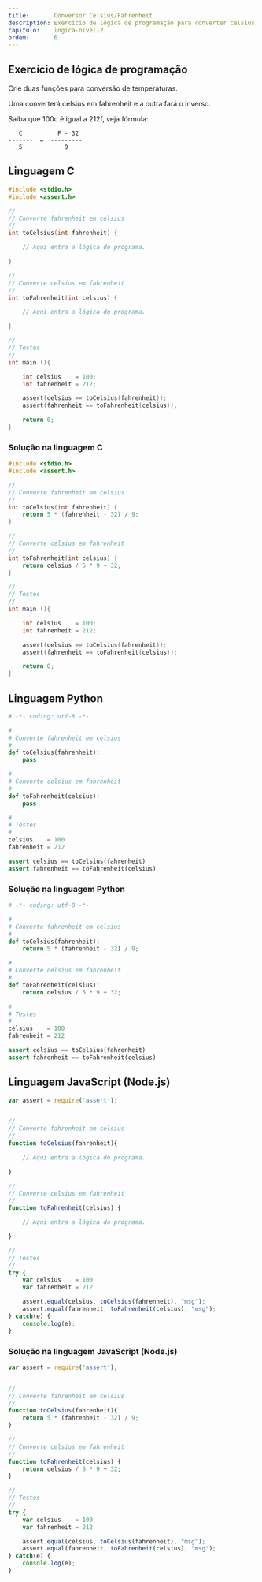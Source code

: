 ```yaml
---
title:       Conversor Celsius/Fahrenheit
description: Exercício de lógica de programação para converter celsius em fahrenheit e vice versa.
capitulo:    logica-nivel-2
ordem:       6
---
```




Exercício de lógica de programação
---

Crie duas funções para conversão de temperaturas.

Uma converterá celsius em fahrenheit e a outra fará o inverso.

Saiba que 100c é igual a 212f, veja fórmula:

       C          F - 32
    -------  =  ---------
       5            9



Linguagem C
---



```c
#include <stdio.h>
#include <assert.h>

//
// Converte fahrenheit em celsius
//
int toCelsius(int fahrenheit) {

    // Aqui entra a lógica do programa.

}

//
// Converte celsius em fahrenheit
//
int toFahrenheit(int celsius) {

    // Aqui entra a lógica do programa.

}

//
// Testes
//
int main (){

    int celsius    = 100;
    int fahrenheit = 212;

    assert(celsius == toCelsius(fahrenheit));
    assert(fahrenheit == toFahrenheit(celsius));

    return 0;
}
```



### Solução na linguagem C

```c
#include <stdio.h>
#include <assert.h>

//
// Converte fahrenheit em celsius
//
int toCelsius(int fahrenheit) {
    return 5 * (fahrenheit - 32) / 9;
}

//
// Converte celsius em fahrenheit
//
int toFahrenheit(int celsius) {
    return celsius / 5 * 9 + 32;
}

//
// Testes
//
int main (){

    int celsius    = 100;
    int fahrenheit = 212;

    assert(celsius == toCelsius(fahrenheit));
    assert(fahrenheit == toFahrenheit(celsius));

    return 0;
}
```



Linguagem Python
---

```python
# -*- coding: utf-8 -*-

#
# Converte fahrenheit em celsius
#
def toCelsius(fahrenheit):
	pass

#
# Converte celsius em fahrenheit
#
def toFahrenheit(celsius):
	pass

#
# Testes
#
celsius    = 100
fahrenheit = 212

assert celsius == toCelsius(fahrenheit)
assert fahrenheit == toFahrenheit(celsius)
```


### Solução na linguagem Python


```python
# -*- coding: utf-8 -*-

#
# Converte fahrenheit em celsius
#
def toCelsius(fahrenheit):
	return 5 * (fahrenheit - 32) / 9;

#
# Converte celsius em fahrenheit
#
def toFahrenheit(celsius):
	return celsius / 5 * 9 + 32;

#
# Testes
#
celsius    = 100
fahrenheit = 212

assert celsius == toCelsius(fahrenheit)
assert fahrenheit == toFahrenheit(celsius)
```




Linguagem JavaScript (Node.js)
---



```javascript
var assert = require('assert');


//
// Converte fahrenheit em celsius
//
function toCelsius(fahrenheit){

    // Aqui entra a lógica do programa.

}

//
// Converte celsius em fahrenheit
//
function toFahrenheit(celsius) {

    // Aqui entra a lógica do programa.

}

//
// Testes
//
try {
    var celsius    = 100
    var fahrenheit = 212

    assert.equal(celsius, toCelsius(fahrenheit), "msg");
    assert.equal(fahrenheit, toFahrenheit(celsius), "msg");
} catch(e) {
    console.log(e);
}
```


### Solução na linguagem JavaScript (Node.js)


```javascript
var assert = require('assert');


//
// Converte fahrenheit em celsius
//
function toCelsius(fahrenheit){
    return 5 * (fahrenheit - 32) / 9;
}

//
// Converte celsius em fahrenheit
//
function toFahrenheit(celsius) {
    return celsius / 5 * 9 + 32;
}

//
// Testes
//
try {
    var celsius    = 100
    var fahrenheit = 212

    assert.equal(celsius, toCelsius(fahrenheit), "msg");
    assert.equal(fahrenheit, toFahrenheit(celsius), "msg");
} catch(e) {
    console.log(e);
}
```

